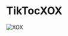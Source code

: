 # TikTocXOX


![XOX](https://user-images.githubusercontent.com/28389250/212270491-6987045f-5554-4c72-bc06-18399643bbc7.gif)
